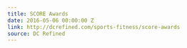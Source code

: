 ```yaml
---
title: SCORE Awards
date: 2016-05-06 00:00:00 Z
link: http://dcrefined.com/sports-fitness/score-awards
source: DC Refined
---
```



